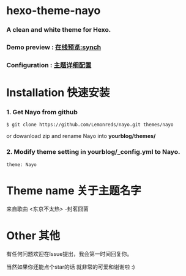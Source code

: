# hexo-theme-nayo
### A clean and white theme for Hexo.

### Demo preview  : [在线预览:synch](http://synch.site)
### Configuration : [主题详细配置](http://synch.site/2018/01/01/Hexo-theme-Nayo/)

# Installation 快速安装

### 1. Get Nayo from github 
```
$ git clone https://github.com/Lemonreds/nayo.git themes/nayo
```

or dowanload zip and rename Nayo into **yourblog/themes/**  
### 2. Modify theme setting in yourblog/_config.yml to Nayo. 
```
theme: Nayo
```


# Theme name 关于主题名字

来自歌曲 <东京不太热> -封茗囧菌

# Other 其他

有任何问题欢迎在Issue提出，我会第一时间回复你。

当然如果你还能点个star的话 就非常的可爱和谢谢啦 :)